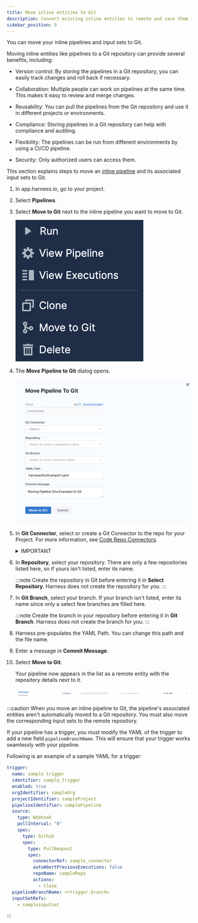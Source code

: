 ```yaml
---
title: Move inline entities to Git
description: Convert existing inline entities to remote and save them in Git
sidebar_position: 9
---
```


You can move your inline pipelines and input sets to Git. 

Moving inline entities like pipelines to a Git repository can provide several benefits, including:

- Version control: By storing the pipelines in a Git repository, you can easily track changes and roll back if necessary.
  
- Collaboration: Multiple people can work on pipelines at the same time. This makes it easy to review and merge changes.
  
- Reusability: You can pull the pipelines from the Git repository and use it in different projects or environments.
  
- Compliance: Storing pipelines in a Git repository can help with compliance and auditing.
  
- Flexibility: The pipelines can be run from different environments by using a CI/CD pipeline.
  
- Security: Only authorized users can access them.

This section explains steps to move an [inline pipeline](../8_Pipelines/add-a-stage.md#step-1-create-a-pipeline) and its associated input sets to Git.


1. In app.harness.io, go to your project.
2. Select **Pipelines**. 
3. Select **Move to Git** next to the inline pipeline you want to move to Git.
   
   ![](../10_Git-Experience/static/move-to-git-option.png)

4. The **Move Pipeline to Git** dialog opens.
   
   ![](../10_Git-Experience/static/move-pipeline-togit.png)

5. In **Git Connector**, select or create a Git Connector to the repo for your Project. For more information, see [Code Repo Connectors](../7_Connectors/connect-to-code-repo.md).
   
   <details>
   <summary> IMPORTANT </summary>

   Connector must use the Enable API access option and Token
   The Connector must use the Enable API access option and Username and Token authentication. Harness requires the token for API access. Generate the token in your account on the Git provider and add it to Harness as a Secret. Next, use the token in the credentials for the Git Connector.​

   ![](./static/configure-git-experience-for-harness-entities-41.png) 

   For GitHub, the token must have the following scopes: 

   ![](./static/configure-git-experience-for-harness-entities-42.png)

   </details>
   
6. In **Repository**, select your repository. There are only a few repositories listed here, so if yours isn't listed, enter its name.
   
   :::note
   Create the repository in Git before entering it in **Select Repository**. Harness does not create the repository for you.
   :::
   
7. In **Git Branch**, select your branch. If your branch isn't listed, enter its name since only a select few branches are filled here.
   
   :::note
   Create the branch in your repository before entering it in **Git Branch**. Harness does not create the branch for you. 
   :::
    
8.  Harness pre-populates the YAML Path. You can change this path and the file name.
    
9.  Enter a message in **Commit Message**.

10. Select **Move to Git**.
    
    Your pipeline now appears in the list as a remote entity with the repository details next to it.

    ![](../10_Git-Experience/static/inline-to-remote-pipeline.png)
    



:::caution
When you move an inline pipeline to Git, the pipeline's associated entities aren't automatically moved to a Git repository. You must also move the corresponding input sets to the remote repository.

If your pipeline has a trigger, you must modify the YAML of the trigger to add a new field `pipelineBranchName`. This will ensure that your trigger works seamlessly with your pipeline.

Following is an example of a sample YAML for a trigger: 

```yaml
trigger:
  name: sample trigger
  identifier: sample_trigger
  enabled: true
  orgIdentifier: sampleOrg
  projectIdentifier: sampleProject
  pipelineIdentifier: samplePipeline
  source:
    type: Webhook
    pollInterval: "0"
    spec:
      type: Github
      spec:
        type: PullRequest
        spec:
          connectorRef: sample_connector
          autoAbortPreviousExecutions: false
          repoName: sampleRepo
          actions:
            - Close
  pipelineBranchName: <+trigger.branch>
  inputSetRefs:
    - sampleinputset
```
:::
